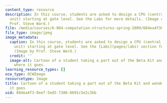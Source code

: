 ```yaml
---
content_type: resource
description: In this course, students are asked to design a CPU (central processing
  unit) starting at gate level. See the Labs for more details. (Image courtesy of
  Prof. Steve Ward.)
file: /media/courses/6-004-computation-structures-spring-2009/884ea4f30eef5ed573866691c5e2c3bb_6-004s09.jpg
file_type: image/jpeg
image_metadata:
  caption: In this course, students are asked to design a CPU (central processing
    unit) starting at gate level. See the [Labs](pages/labs) section for more details.
    (Image by Prof. Steve Ward.)
  credit: ''
  image-alt: Cartoon of a student taking a part out of the Beta Kit and wondering
    where it goes.
learning_resource_types: []
ocw_type: OCWImage
resourcetype: Image
title: Cartoon of a student taking a part out of the Beta Kit and wondering where
  it goes
uid: 884ea4f3-0eef-5ed5-7386-6691c5e2c3bb
---
```


